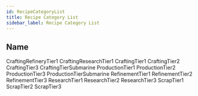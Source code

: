 ```yaml
---
id: RecipeCategoryList
title: Recipe Category List
sidebar_label: Recipe Category List
---
```


Name
---
CraftingRefineryTier1
CraftingResearchTier1
CraftingTier1
CraftingTier2
CraftingTier3
CraftingTierSubmarine
ProductionTier1
ProductionTier2
ProductionTier3
ProductionTierSubmarine
RefinementTier1
RefinementTier2
RefinementTier3
ResearchTier1
ResearchTier2
ResearchTier3
ScrapTier1
ScrapTier2
ScrapTier3